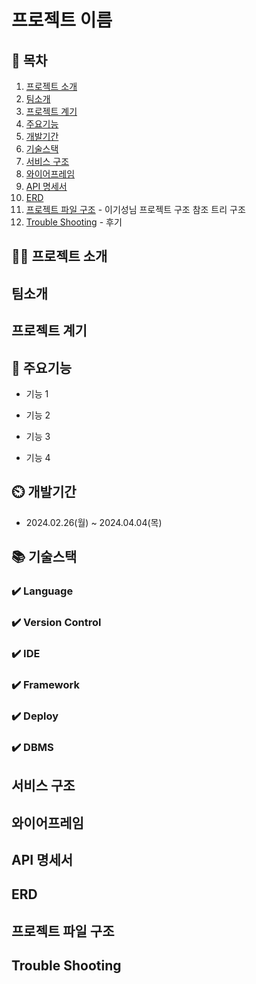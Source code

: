 # 프로젝트 이름

## 📖 목차
1. [프로젝트 소개](#프로젝트-소개)
2. [팀소개](#팀소개)
3. [프로젝트 계기](#프로젝트-계기)
4. [주요기능](#주요기능)
5. [개발기간](#개발기간)
6. [기술스택](#기술스택)
7. [서비스 구조](#서비스-구조)
8. [와이어프레임](#와이어프레임)
9. [API 명세서](#API-명세서)
10. [ERD](#ERD)
11. [프로젝트 파일 구조](#프로젝트-파일-구조) - 이기성님 프로젝트 구조 참조 트리 구조 
12. [Trouble Shooting](#trouble-shooting) - 후기 
    
## 👨‍🏫 프로젝트 소개


## 팀소개


## 프로젝트 계기


## 💜 주요기능

- 기능 1

- 기능 2

- 기능 3

- 기능 4


## ⏲️ 개발기간
- 2024.02.26(월) ~ 2024.04.04(목)

## 📚️ 기술스택

### ✔️ Language


### ✔️ Version Control

### ✔️ IDE

### ✔️ Framework

### ✔️ Deploy


### ✔️  DBMS

## 서비스 구조



## 와이어프레임



## API 명세서


## ERD


## 프로젝트 파일 구조




## Trouble Shooting
